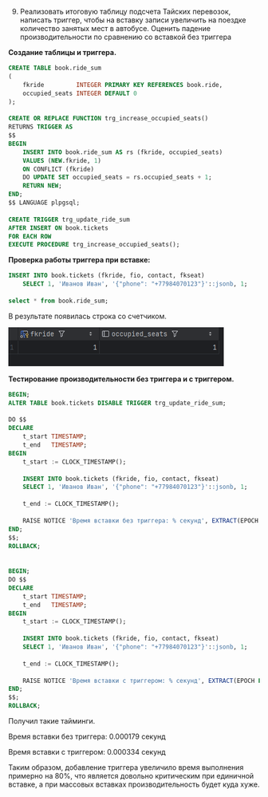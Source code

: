 9. Реализовать итоговую таблицу подсчета Тайских перевозок, написать триггер, чтобы на вставку записи увеличить на поездке количество занятых мест в автобусе. Оценить падение производительности по сравнению со вставкой без триггера

**Создание таблицы и триггера.**
```sql
CREATE TABLE book.ride_sum
(
    fkride         INTEGER PRIMARY KEY REFERENCES book.ride,
    occupied_seats INTEGER DEFAULT 0
);

CREATE OR REPLACE FUNCTION trg_increase_occupied_seats()
RETURNS TRIGGER AS
$$
BEGIN
    INSERT INTO book.ride_sum AS rs (fkride, occupied_seats)
    VALUES (NEW.fkride, 1)
    ON CONFLICT (fkride)
    DO UPDATE SET occupied_seats = rs.occupied_seats + 1;
    RETURN NEW;
END;
$$ LANGUAGE plpgsql;

CREATE TRIGGER trg_update_ride_sum
AFTER INSERT ON book.tickets
FOR EACH ROW
EXECUTE PROCEDURE trg_increase_occupied_seats();

```
**Проверка работы триггера при вставке:**

```sql
INSERT INTO book.tickets (fkride, fio, contact, fkseat)
    SELECT 1, 'Иванов Иван', '{"phone": "+77984070123"}'::jsonb, 1;

select * from book.ride_sum;
```

В результате появилась строка со счетчиком.

![img.png](img.png)

**Тестирование производительности без триггера и с триггером.**
```sql
BEGIN;
ALTER TABLE book.tickets DISABLE TRIGGER trg_update_ride_sum;

DO $$
DECLARE
    t_start TIMESTAMP;
    t_end   TIMESTAMP;
BEGIN
    t_start := CLOCK_TIMESTAMP();

    INSERT INTO book.tickets (fkride, fio, contact, fkseat)
    SELECT 1, 'Иванов Иван', '{"phone": "+77984070123"}'::jsonb, 1;

    t_end := CLOCK_TIMESTAMP();

    RAISE NOTICE 'Время вставки без триггера: % секунд', EXTRACT(EPOCH FROM t_end - t_start);
END;
$$;
ROLLBACK;


BEGIN;
DO $$
DECLARE
    t_start TIMESTAMP;
    t_end   TIMESTAMP;
BEGIN
    t_start := CLOCK_TIMESTAMP();

    INSERT INTO book.tickets (fkride, fio, contact, fkseat)
    SELECT 1, 'Иванов Иван', '{"phone": "+77984070123"}'::jsonb, 1;

    t_end := CLOCK_TIMESTAMP();

    RAISE NOTICE 'Время вставки с триггером: % секунд', EXTRACT(EPOCH FROM t_end - t_start);
END;
$$;
ROLLBACK;

```
Получил такие тайминги.

Время вставки без триггера: 0.000179 секунд

Время вставки с триггером: 0.000334 секунд

Таким образом, добавление триггера увеличило время выполнения примерно на 80%, что является довольно критическим при единичной вставке, а при массовых вставках производительность будет куда хуже.